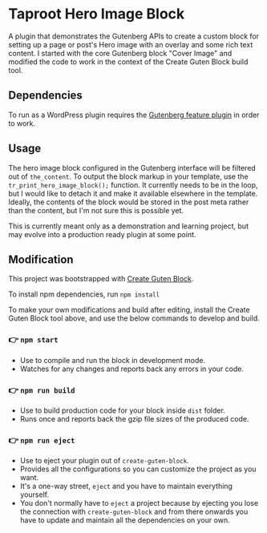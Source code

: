 # Taproot Hero Image Block

A plugin that demonstrates the Gutenberg APIs to create a custom block for setting up a page or post's Hero image with an overlay and some rich text content. I started with the core Gutenberg block "Cover Image" and modified the code to work in the context of the Create Guten Block build tool.  

## Dependencies

To run as a WordPress plugin requires the [Gutenberg feature plugin](https://github.com/WordPress/gutenberg) in order to work. 

## Usage

The hero image block configured in the Gutenberg interface will be filtered out of `the_content`. To output the block markup in your template, use the `tr_print_hero_image_block();` function. It currently needs to be in the loop, but I would like to detach it and make it available elsewhere in the template. Ideally, the contents of the block would be stored in the post meta rather than the content, but I'm not sure this is possible yet. 

This is currently meant only as a demonstration and learning project, but may evolve into a production ready plugin at some point. 

## Modification

This project was bootstrapped with [Create Guten Block](https://github.com/ahmadawais/create-guten-block).

To install npm dependencies, run `npm install`

To make your own modifications and build after editing, install the Create Guten Block tool above, and use the below commands to develop and build.

### 👉  `npm start`
- Use to compile and run the block in development mode.
- Watches for any changes and reports back any errors in your code.

### 👉  `npm run build`
- Use to build production code for your block inside `dist` folder.
- Runs once and reports back the gzip file sizes of the produced code.

### 👉  `npm run eject`
- Use to eject your plugin out of `create-guten-block`.
- Provides all the configurations so you can customize the project as you want.
- It's a one-way street, `eject` and you have to maintain everything yourself.
- You don't normally have to `eject` a project because by ejecting you lose the connection with `create-guten-block` and from there onwards you have to update and maintain all the dependencies on your own.